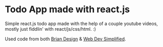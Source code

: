 # Todo App made with react.js

Simple react.js todo app made with the help of a couple youtube videos, mostly just fiddlin' with react/js/css/html. :)

Used code from both [Brian Design](https://www.youtube.com/watch?v=E1E08i2UJGI) & [Web Dev Simplified](https://www.youtube.com/watch?v=hQAHSlTtcmY).
